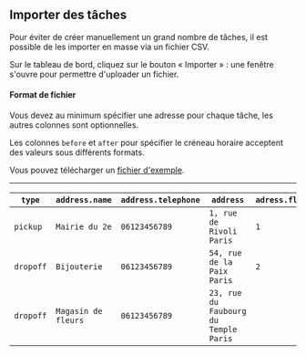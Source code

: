 Importer des tâches
-------------------

Pour éviter de créer manuellement un grand nombre de tâches, il est possible de les importer en masse via un fichier CSV.

Sur le tableau de bord, cliquez sur le bouton « Importer » : une fenêtre s'ouvre pour permettre d'uploader un fichier.

#### Format de fichier

Vous devez au minimum spécifier une adresse pour chaque tâche, les autres colonnes sont optionnelles.

Les colonnes `before` et `after` pour spécifier le créneau horaire acceptent des valeurs sous différents formats.

Vous pouvez télécharger un [fichier d'exemple](/help/tasks_import.example.fr.csv).

---


| `type`    | `address.name`      | `address.telephone` | `address`                             | `adress.floor`   | `adress.description`  | `after`            | `before`           | `comments`           | `tags`      |
| --------- | ------------------- | ------------------  | ------------------------------------- | --------------   | --------------------  | ------------------ | ------------------ | ------------------   | ----------- |
| `pickup`  | `Mairie du 2e`      | `06123456789`       | `1, rue de Rivoli Paris`              |       `1`        | `Attention au chien`  | `15/02/2018 12:00` | `15/02/2018 14:00` | `Appeller le client` |             |
| `dropoff` | `Bijouterie`        | `06123456789`       | `54, rue de la Paix Paris`            |       `2`        |                       | `2018-02-15 09:00` | `2018-02-15 10:00` |                      | `important` |
| `dropoff` | `Magasin de fleurs` | `06123456789`       | `23, rue du Faubourg du Temple Paris` |                  |                       | `09:00`            | `12:00`            |                      |             |
